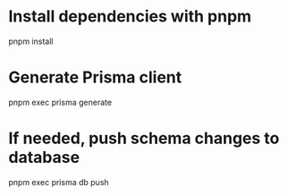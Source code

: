 # Install dependencies with pnpm
pnpm install

# Generate Prisma client
pnpm exec prisma generate

# If needed, push schema changes to database
pnpm exec prisma db push